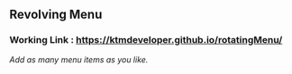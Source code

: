 
## Revolving Menu

### Working Link : https://ktmdeveloper.github.io/rotatingMenu/

*Add as many menu items as you like.*
